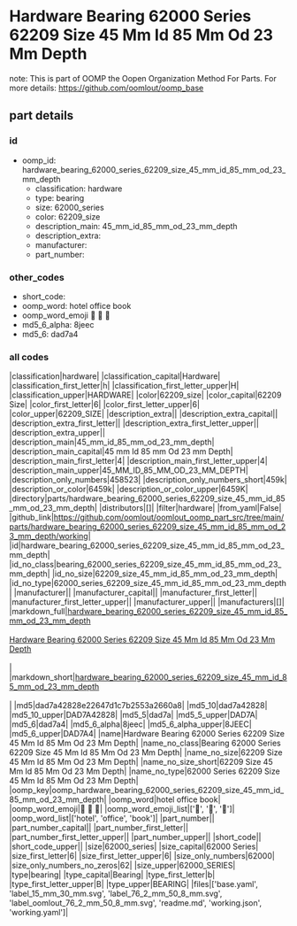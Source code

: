 # Hardware Bearing 62000 Series 62209 Size 45 Mm Id 85 Mm Od 23 Mm Depth  

note: This is part of OOMP the Oopen Organization Method For Parts. For more details: https://github.com/oomlout/oomp_base

##  part details





### id
* oomp_id: hardware_bearing_62000_series_62209_size_45_mm_id_85_mm_od_23_mm_depth
  * classification: hardware
  * type: bearing
  * size: 62000_series
  * color: 62209_size
  * description_main: 45_mm_id_85_mm_od_23_mm_depth
  * description_extra: 
  * manufacturer: 
  * part_number: 

### other_codes
* short_code: 
* oomp_word: hotel office book
* oomp_word_emoji :hotel: :office: :book:
* md5_6_alpha: 8jeec
* md5_6: dad7a4

### all codes 
|classification|hardware|
|classification_capital|Hardware|
|classification_first_letter|h|
|classification_first_letter_upper|H|
|classification_upper|HARDWARE|
|color|62209_size|
|color_capital|62209 Size|
|color_first_letter|6|
|color_first_letter_upper|6|
|color_upper|62209_SIZE|
|description_extra||
|description_extra_capital||
|description_extra_first_letter||
|description_extra_first_letter_upper||
|description_extra_upper||
|description_main|45_mm_id_85_mm_od_23_mm_depth|
|description_main_capital|45 mm Id 85 mm Od 23 mm Depth|
|description_main_first_letter|4|
|description_main_first_letter_upper|4|
|description_main_upper|45_MM_ID_85_MM_OD_23_MM_DEPTH|
|description_only_numbers|458523|
|description_only_numbers_short|459k|
|description_or_color|6459k|
|description_or_color_upper|6459K|
|directory|parts/hardware_bearing_62000_series_62209_size_45_mm_id_85_mm_od_23_mm_depth|
|distributors|[]|
|filter|hardware|
|from_yaml|False|
|github_link|https://github.com/oomlout/oomlout_oomp_part_src/tree/main/parts/hardware_bearing_62000_series_62209_size_45_mm_id_85_mm_od_23_mm_depth/working|
|id|hardware_bearing_62000_series_62209_size_45_mm_id_85_mm_od_23_mm_depth|
|id_no_class|bearing_62000_series_62209_size_45_mm_id_85_mm_od_23_mm_depth|
|id_no_size|62209_size_45_mm_id_85_mm_od_23_mm_depth|
|id_no_type|62000_series_62209_size_45_mm_id_85_mm_od_23_mm_depth|
|manufacturer||
|manufacturer_capital||
|manufacturer_first_letter||
|manufacturer_first_letter_upper||
|manufacturer_upper||
|manufacturers|[]|
|markdown_full|[hardware_bearing_62000_series_62209_size_45_mm_id_85_mm_od_23_mm_depth](https://github.com/oomlout/oomlout_oomp_part_src/tree/main/parts/hardware_bearing_62000_series_62209_size_45_mm_id_85_mm_od_23_mm_depth/working)<br>[](https://github.com/oomlout/oomlout_oomp_part_src/tree/main/parts/hardware_bearing_62000_series_62209_size_45_mm_id_85_mm_od_23_mm_depth/working)<br>[Hardware Bearing 62000 Series 62209 Size 45 Mm Id 85 Mm Od 23 Mm Depth](https://github.com/oomlout/oomlout_oomp_part_src/tree/main/parts/hardware_bearing_62000_series_62209_size_45_mm_id_85_mm_od_23_mm_depth/working)<br><br>|
|markdown_short|[hardware_bearing_62000_series_62209_size_45_mm_id_85_mm_od_23_mm_depth](https://github.com/oomlout/oomlout_oomp_part_src/tree/main/parts/hardware_bearing_62000_series_62209_size_45_mm_id_85_mm_od_23_mm_depth/working)<br><br>|
|md5|dad7a42828e22647d1c7b2553a2660a8|
|md5_10|dad7a42828|
|md5_10_upper|DAD7A42828|
|md5_5|dad7a|
|md5_5_upper|DAD7A|
|md5_6|dad7a4|
|md5_6_alpha|8jeec|
|md5_6_alpha_upper|8JEEC|
|md5_6_upper|DAD7A4|
|name|Hardware Bearing 62000 Series 62209 Size 45 Mm Id 85 Mm Od 23 Mm Depth|
|name_no_class|Bearing 62000 Series 62209 Size 45 Mm Id 85 Mm Od 23 Mm Depth|
|name_no_size|62209 Size 45 Mm Id 85 Mm Od 23 Mm Depth|
|name_no_size_short|62209 Size 45 Mm Id 85 Mm Od 23 Mm Depth|
|name_no_type|62000 Series 62209 Size 45 Mm Id 85 Mm Od 23 Mm Depth|
|oomp_key|oomp_hardware_bearing_62000_series_62209_size_45_mm_id_85_mm_od_23_mm_depth|
|oomp_word|hotel office book|
|oomp_word_emoji|:hotel: :office: :book:|
|oomp_word_emoji_list|[':hotel:', ':office:', ':book:']|
|oomp_word_list|['hotel', 'office', 'book']|
|part_number||
|part_number_capital||
|part_number_first_letter||
|part_number_first_letter_upper||
|part_number_upper||
|short_code||
|short_code_upper||
|size|62000_series|
|size_capital|62000 Series|
|size_first_letter|6|
|size_first_letter_upper|6|
|size_only_numbers|62000|
|size_only_numbers_no_zeros|62|
|size_upper|62000_SERIES|
|type|bearing|
|type_capital|Bearing|
|type_first_letter|b|
|type_first_letter_upper|B|
|type_upper|BEARING|
|files|['base.yaml', 'label_15_mm_30_mm.svg', 'label_76_2_mm_50_8_mm.svg', 'label_oomlout_76_2_mm_50_8_mm.svg', 'readme.md', 'working.json', 'working.yaml']|
